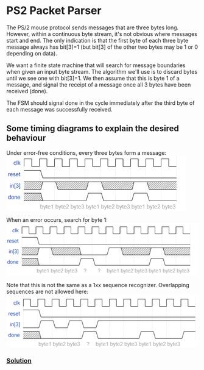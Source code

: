 # PS2 Packet Parser

The PS/2 mouse protocol sends messages that are three bytes long. However, within a continuous byte stream, it's not obvious where messages start and end. The only indication is that the first byte of each three byte message always has bit[3]=1 (but bit[3] of the other two bytes may be 1 or 0 depending on data).

We want a finite state machine that will search for message boundaries when given an input byte stream. The algorithm we'll use is to discard bytes until we see one with bit[3]=1. We then assume that this is byte 1 of a message, and signal the receipt of a message once all 3 bytes have been received (done).

The FSM should signal done in the cycle immediately after the third byte of each message was successfully received.

## Some timing diagrams to explain the desired behaviour

Under error-free conditions, every three bytes form a message:
![alt text](image.png)

When an error occurs, search for byte 1:
![alt text](image-1.png)

Note that this is not the same as a 1xx sequence recognizer. Overlapping sequences are not allowed here:
![alt text](image-2.png)

### [Solution](solution_verilog.v)